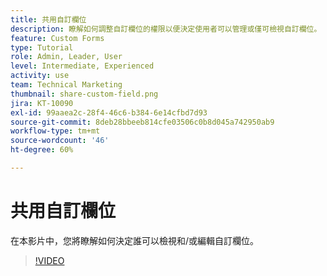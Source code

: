 ```yaml
---
title: 共用自訂欄位
description: 瞭解如何調整自訂欄位的權限以便決定使用者可以管理或僅可檢視自訂欄位。
feature: Custom Forms
type: Tutorial
role: Admin, Leader, User
level: Intermediate, Experienced
activity: use
team: Technical Marketing
thumbnail: share-custom-field.png
jira: KT-10090
exl-id: 99aaea2c-28f4-46c6-b384-6e14cfbd7d93
source-git-commit: 8deb28bbeeb814cfe03506c0b8d045a742950ab9
workflow-type: tm+mt
source-wordcount: '46'
ht-degree: 60%

---
```


# 共用自訂欄位


在本影片中，您將瞭解如何決定誰可以檢視和/或編輯自訂欄位。

>[!VIDEO](https://video.tv.adobe.com/v/3432949/?quality=12&learn=on)


